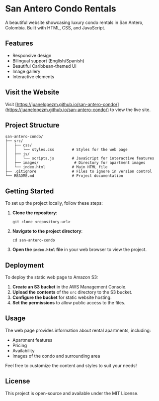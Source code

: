 # San Antero Condo Rentals

A beautiful website showcasing luxury condo rentals in San Antero, Colombia. Built with HTML, CSS, and JavaScript.

## Features
- Responsive design
- Bilingual support (English/Spanish)
- Beautiful Caribbean-themed UI
- Image gallery
- Interactive elements

## Visit the Website
Visit [https://juanelopezm.github.io/san-antero-condo/](https://juanelopezm.github.io/san-antero-condo/) to view the live site.

## Project Structure
```
san-antero-condo/
├── src/
│   ├── css/
│   │   └── styles.css        # Styles for the web page
│   ├── js/
│   │   └── scripts.js        # JavaScript for interactive features
│   ├── images/                # Directory for apartment images
│   └── index.html            # Main HTML file
├── .gitignore                # Files to ignore in version control
└── README.md                 # Project documentation
```

## Getting Started

To set up the project locally, follow these steps:

1. **Clone the repository**:
   ```
   git clone <repository-url>
   ```

2. **Navigate to the project directory**:
   ```
   cd san-antero-condo
   ```

3. **Open the `index.html` file** in your web browser to view the project.

## Deployment

To deploy the static web page to Amazon S3:

1. **Create an S3 bucket** in the AWS Management Console.
2. **Upload the contents** of the `src` directory to the S3 bucket.
3. **Configure the bucket** for static website hosting.
4. **Set the permissions** to allow public access to the files.

## Usage

The web page provides information about rental apartments, including:

- Apartment features
- Pricing
- Availability
- Images of the condo and surrounding area

Feel free to customize the content and styles to suit your needs!

## License

This project is open-source and available under the MIT License.
